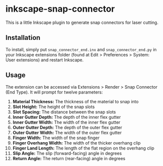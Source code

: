 # inkscape-snap-connector

This is a little Inkscape plugin to generate snap connectors for laser cutting.

## Installation
To install, simply put `snap_connector_end.inx` and `snap_connector_end.py` in your Inkscape extensions folder (found at Edit > Preferences > System: User extensions) and restart Inkscape.

## Usage
The extension can be accessed via Extensions > Render > Snap Connector (End Type). It will prompt for twelve parameters:

1. **Material Thickness:** The thickness of the material to snap into
2. **Slot Height:** The height of the snap slots
3. **Slot Spacing:** The distance between the snap slots
4. **Inner Gutter Depth:** The depth of the inner flex gutter
5. **Inner Gutter Width:** The width of the inner flex gutter
6. **Outer Gutter Depth:** The depth of the outer flex gutter
7. **Outer Gutter Width:** The width of the outer flex gutter
8. **Finger Width:** The width of the snap finger
9. **Finger Overhang Width:** The width of the thicker overhang clip
10. **Finger Land Length:** The length of the flat region on the overhang clip
11. **Slip Angle:** The slip (forward-facing) angle in degrees
12. **Return Angle:** The return (rear-facing) angle in degrees
